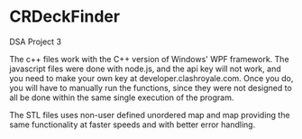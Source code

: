 # CRDeckFinder
DSA Project 3

The c++ files work with the C++ version of Windows' WPF framework. The javascript files were done with node.js, and the api key will not work, and you need to make your own key at developer.clashroyale.com. Once you do, you will have to manually run the functions, since they were not designed to all be done within the same single execution of the program.

The STL files uses non-user defined unordered map and map providing the same functionality at faster speeds and with better error handling.
